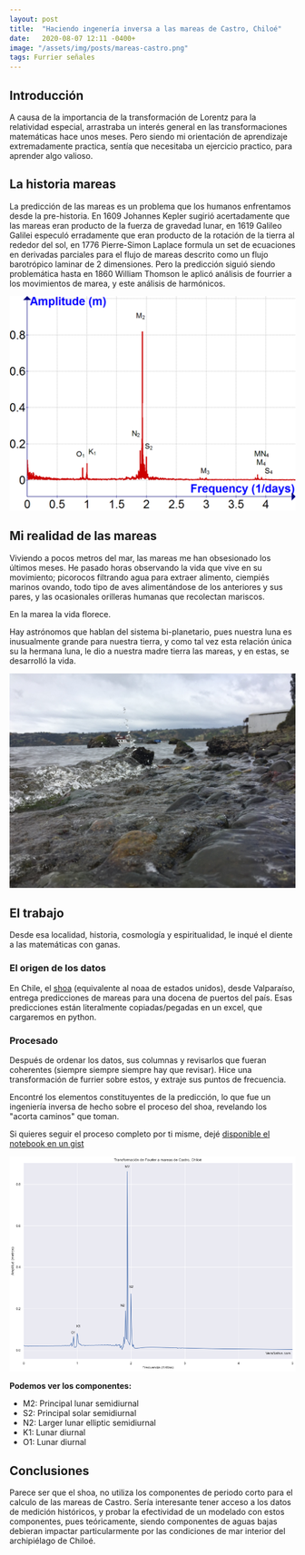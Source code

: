 ```yaml
---
layout: post
title:  "Haciendo ingenería inversa a las mareas de Castro, Chiloé"
date:   2020-08-07 12:11 -0400+
image: "/assets/img/posts/mareas-castro.png"
tags: Furrier señales
---
```

## Introducción
A causa de la importancia de la transformación de Lorentz para la relatividad especial, arrastraba un interés general en las transformaciones matemáticas hace unos meses. Pero siendo mi orientación de aprendizaje extremadamente practica, sentía que necesitaba un ejercicio practico, para aprender algo valioso.

## La historia mareas
La predicción de las mareas es un problema que los humanos enfrentamos desde la pre-historia. En 1609 Johannes Kepler sugirió acertadamente que las mareas eran producto de la fuerza de gravedad lunar, en 1619 Galileo Galilei especuló erradamente que eran producto de la rotación de la tierra al rededor del sol, en 1776 Pierre-Simon Laplace formula un set de ecuaciones en derivadas parciales para el flujo de mareas descrito como un flujo barotrópico laminar de 2 dimensiones. Pero la predicción siguió siendo problemática hasta en 1860 William Thomson le aplicó análisis de fourrier a los movimientos de marea, y este análisis de harmónicos.

![Fourier transform of tides measured at Ft. Pulaski in 2012. From wikipedia: Theory of tides](/assets/img/posts/tides_fourier_transform.png) 


## Mi realidad de las mareas
Viviendo a pocos metros del mar, las mareas me han obsesionado los últimos meses. He pasado horas observando la vida que vive en su movimiento; picorocos filtrando agua para extraer alimento, ciempiés marinos ovando, todo tipo de aves alimentándose de los anteriores y sus pares, y las ocasionales orilleras humanas que recolectan mariscos.

En la marea la vida florece.

Hay astrónomos que hablan del sistema bi-planetario, pues nuestra luna es inusualmente grande para nuestra tierra, y como tal vez esta relación única su la hermana luna, le dio a nuestra madre tierra las mareas, y en estas, se desarrolló la vida.  

![La marea mi vecina](/assets/img/posts/marea.jpg)

## El trabajo
Desde esa localidad, historia, cosmología y espiritualidad, le inqué el diente a las matemáticas con ganas.
### El origen de los datos
En Chile, el [shoa](shoa.cl/php/mareas.php) (equivalente al noaa de estados unidos), desde Valparaíso, entrega predicciones de mareas para una docena de puertos del país.
Esas predicciones están literalmente copiadas/pegadas en un excel, que cargaremos en python.
### Procesado
Después de ordenar los datos, sus columnas y revisarlos que fueran coherentes (siempre siempre siempre hay que revisar). Hice una transformación de furrier sobre estos, y extraje sus puntos de frecuencia.

Encontré los elementos constituyentes de la predicción, lo que fue un ingeniería inversa de hecho sobre el proceso del shoa, revelando los "acorta caminos" que toman.

Si quieres seguir el proceso completo por ti misme, dejé [disponible el notebook en un gist](https://gist.github.com/verasativa/c7be95ab77652c7806ba3aedd749ee98) 

![Transformación de Furrier a mareas de Castro, Chiloé](/assets/img/posts/furrier-mareas-castro.png)

__Podemos ver los componentes:__

 - M2: Principal lunar semidiurnal
 - S2: Principal solar semidiurnal
 - N2: Larger lunar elliptic semidiurnal
 - K1: Lunar diurnal
 - O1: Lunar diurnal

## Conclusiones
Parece ser que el shoa, no utiliza los componentes de periodo corto para el calculo de las mareas de Castro. Sería interesante tener acceso a los datos de medición históricos, y probar la efectividad de un modelado con estos componentes, pues teóricamente, siendo componentes de aguas bajas debieran impactar particularmente por las condiciones de mar interior del archipiélago de Chiloé.